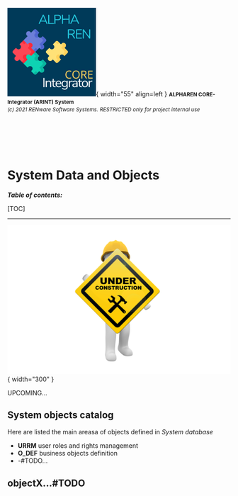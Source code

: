 ![arint_logo](../pictures/arint_logo.png){ width="55" align=left }
<small markdown>**ALPHAREN CORE-Integrator (ARINT) System**<br>
*(c) 2021 RENware Software Systems. RESTRICTED only for project internal use*
</small><br><br><br><br><br><br>


# System Data and Objects

***Table of contents:***

[TOC]

***

![wip page](../pictures/under_maintenance.png){ width="300" }

UPCOMING...


## System objects catalog

Here are listed the main areasa of objects defined in *System database*

* **URRM** user roles and rights management
* **O_DEF** business objects definition
* -#TODO...



## objectX...#TODO









